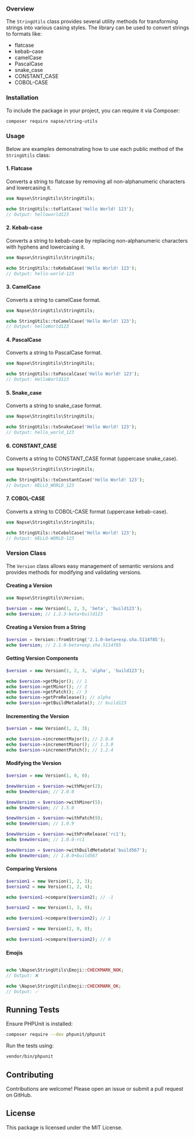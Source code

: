 ### Overview

The `StringUtils` class provides several utility methods for transforming strings into various casing styles. The
library can be used to convert strings to formats like:

* flatcase
* kebab-case
* camelCase
* PascalCase
* snake_case
* CONSTANT_CASE
* COBOL-CASE

### Installation

To include the package in your project, you can require it via Composer:

``` bash
composer require napse/string-utils
```

### Usage

Below are examples demonstrating how to use each public method of the `StringUtils` class:

#### 1. **Flatcase**

Converts a string to flatcase by removing all non-alphanumeric characters and lowercasing it.

``` php
use Napse\StringUtils\StringUtils;

echo StringUtils::toFlatCase('Hello World! 123'); 
// Output: helloworld123
```

#### 2. **Kebab-case**

Converts a string to kebab-case by replacing non-alphanumeric characters with hyphens and lowercasing it.

``` php
use Napse\StringUtils\StringUtils;

echo StringUtils::toKebabCase('Hello World! 123'); 
// Output: hello-world-123
```

#### 3. **CamelCase**

Converts a string to camelCase format.

``` php
use Napse\StringUtils\StringUtils;

echo StringUtils::toCamelCase('Hello World! 123'); 
// Output: helloWorld123
```

#### 4. **PascalCase**

Converts a string to PascalCase format.

``` php
use Napse\StringUtils\StringUtils;

echo StringUtils::toPascalCase('Hello World! 123'); 
// Output: HelloWorld123
```

#### 5. **Snake_case**

Converts a string to snake_case format.

``` php
use Napse\StringUtils\StringUtils;

echo StringUtils::toSnakeCase('Hello World! 123'); 
// Output: hello_world_123
```

#### 6. **CONSTANT_CASE**

Converts a string to CONSTANT_CASE format (uppercase snake_case).

``` php
use Napse\StringUtils\StringUtils;

echo StringUtils::toConstantCase('Hello World! 123'); 
// Output: HELLO_WORLD_123
```

#### 7. **COBOL-CASE**

Converts a string to COBOL-CASE format (uppercase kebab-case).

``` php
use Napse\StringUtils\StringUtils;

echo StringUtils::toCobolCase('Hello World! 123'); 
// Output: HELLO-WORLD-123
```

### Version Class

The `Version` class allows easy management of semantic versions and provides methods for modifying and validating versions.

#### Creating a Version

```php
use Napse\StringUtils\Version;

$version = new Version(1, 2, 3, 'beta', 'build123');
echo $version; // 1.2.3-beta+build123
```

#### Creating a Version from a String

```php
$version = Version::fromString('2.1.0-beta+exp.sha.5114f85');
echo $version; // 2.1.0-beta+exp.sha.5114f85
```

#### Getting Version Components

```php
$version = new Version(1, 2, 3, 'alpha', 'build123');

echo $version->getMajor(); // 1
echo $version->getMinor(); // 2
echo $version->getPatch(); // 3
echo $version->getPreRelease(); // alpha
echo $version->getBuildMetadata(); // build123
```

#### Incrementing the Version

```php
$version = new Version(1, 2, 3);

echo $version->incrementMajor(); // 2.0.0
echo $version->incrementMinor(); // 1.3.0
echo $version->incrementPatch(); // 1.2.4
```

#### Modifying the Version

```php
$version = new Version(1, 0, 0);

$newVersion = $version->withMajor(2);
echo $newVersion; // 2.0.0

$newVersion = $version->withMinor(5);
echo $newVersion; // 1.5.0

$newVersion = $version->withPatch(9);
echo $newVersion; // 1.0.9

$newVersion = $version->withPreRelease('rc1');
echo $newVersion; // 1.0.0-rc1

$newVersion = $version->withBuildMetadata('build567');
echo $newVersion; // 1.0.0+build567
```

#### Comparing Versions

```php
$version1 = new Version(1, 2, 3);
$version2 = new Version(1, 2, 4);

echo $version1->compare($version2); // -1

$version2 = new Version(1, 3, 0);

echo $version1->compare($version2); // 1

$version2 = new Version(2, 0, 0);

echo $version1->compare($version2); // 0
```

#### Emojis

```php

echo \Napse\StringUtils\Emoji::CHECKMARK_NOK;
// Output: ❌

echo \Napse\StringUtils\Emoji::CHECKMARK_OK;
// Output: ✅
```

## Running Tests

Ensure PHPUnit is installed:

```sh
composer require --dev phpunit/phpunit
```

Run the tests using:

```sh
vendor/bin/phpunit
```

## Contributing

Contributions are welcome! Please open an issue or submit a pull request on GitHub.

## License

This package is licensed under the MIT License.


